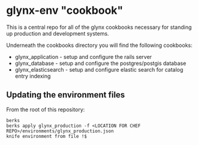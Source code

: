# glynx-env "cookbook"

This is a central repo for all of the glynx cookbooks necessary for standing up production and development systems.

Underneath the cookbooks directory you will find the following cookbooks:

* glynx_application - setup and configure the rails server
* glynx_database - setup and configure the postgres/postgis database
* glynx_elasticsearch - setup and configure elastic search for catalog entry indexing

## Updating the environment files

From the root of this repository:

```
berks
berks apply glynx_production -f <LOCATION FOR CHEF REPO>/environments/glynx_production.json
knife environment from file !$
```
